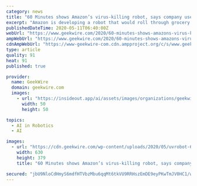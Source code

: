 ```yaml
---
category: news
title: "60 Minutes shows Amazon’s virus-killing robot, says company uses AI to enforce social distancing"
excerpt: "Amazon is developing a robot that would roll through grocery stores and distribution centers, using banks of ultraviolet light to kill viruses on surfaces. The company provided “60 Minutes”"
publishedDateTime: 2020-05-11T06:40:00Z
webUrl: "https://www.geekwire.com/2020/60-minutes-shows-amazons-virus-killing-robot-says-company-uses-ai-enforce-social-distancing/"
ampWebUrl: "https://www.geekwire.com/2020/60-minutes-shows-amazons-virus-killing-robot-says-company-uses-ai-enforce-social-distancing/amp/"
cdnAmpWebUrl: "https://www-geekwire-com.cdn.ampproject.org/c/s/www.geekwire.com/2020/60-minutes-shows-amazons-virus-killing-robot-says-company-uses-ai-enforce-social-distancing/amp/"
type: article
quality: 91
heat: 91
published: true

provider:
  name: GeekWire
  domain: geekwire.com
  images:
    - url: "https://insideout.app/ai/assets/images/organizations/geekwire.com-50x50.jpg"
      width: 50
      height: 50

topics:
  - AI in Robotics
  - AI

images:
  - url: "https://cdn.geekwire.com/wp-content/uploads/2020/05/uvrobot-630x379.png"
    width: 630
    height: 379
    title: "60 Minutes shows Amazon’s virus-killing robot, says company uses AI to enforce social distancing"

secured: "jbU9NloCdHmyS6mdfHTVbzMbu6qqMt6tkVU9RRHszEmDE9eyPKwTmJV0HC1/wKHYGViSYwwb+ewaQDn0CSlkUI/10z9kgH5sJXqJuMBXZGOdV0yuypDfO+e8mC38w5U7X4YsBQrvmgfoXQW3Hxt8vx1028NEX09rnwx8lI5he6Qhps5ijAeZ9x130z19GsmC6Z8Fl8ClyePhJHJCEf5Mj/tm71avq5GW6KoQApgxzNWIF1vUtM14vONlHIZTTs7q+SoZJPS7s4R80U6PDsp5ffPFbjT07r2dEa1Z/sELOJJ8LLaLViHTDSHexO/XMo1MvrjU+9iZ1ENojdecu+2YRm4RxKJqSHsRksfZowpdeJj6Kl8dvIJLn6jp+jSeayYYfRJW72UINzVCrRIY7MTSVL9VcmaLcXCItCPl1z/84QOv72Gy2X4m0LtsKlJe/FEd0TOzLxpZcZRQgg++Mlyub21dNkT0XZUURslqe5tyQ50=;K2Jz38NanyMKowiKbioQLg=="
---
```


